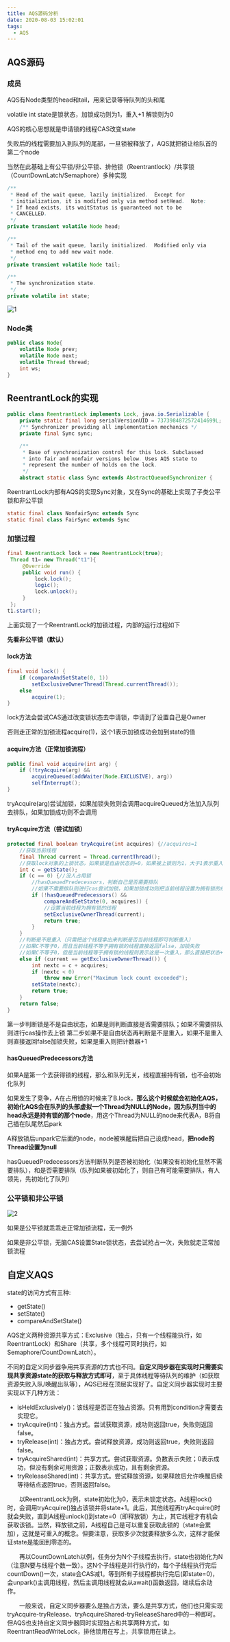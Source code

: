 ```yaml
---
title: AQS源码分析
date: 2020-08-03 15:02:01
tags:
  - AQS
---
```


## AQS源码

### 成员

AQS有Node类型的head和tail，用来记录等待队列的头和尾

volatile int state是锁状态，加锁成功则为1，重入+1 解锁则为0

AQS的核心思想就是申请锁的线程CAS改变state

失败后的线程需要加入到队列的尾部，一旦锁被释放了，AQS就把锁让给队首的第二个node

当然在此基础上有公平锁/非公平锁、排他锁（Reentrantlock）/共享锁（CountDownLatch/Semaphore）多种实现

<!--more-->

```java
/**
 * Head of the wait queue, lazily initialized.  Except for
 * initialization, it is modified only via method setHead.  Note:
 * If head exists, its waitStatus is guaranteed not to be
 * CANCELLED.
 */
private transient volatile Node head;

/**
 * Tail of the wait queue, lazily initialized.  Modified only via
 * method enq to add new wait node.
 */
private transient volatile Node tail;

/**
 * The synchronization state.
 */
private volatile int state;
```

![1](AQS源码分析/1.png)

### Node类

```java
public class Node{
    volatile Node prev;
    volatile Node next;
    volatile Thread thread;
    int ws;
}
```

## ReentrantLock的实现

```java
public class ReentrantLock implements Lock, java.io.Serializable {
    private static final long serialVersionUID = 7373984872572414699L;
    /** Synchronizer providing all implementation mechanics */
    private final Sync sync;

    /**
     * Base of synchronization control for this lock. Subclassed
     * into fair and nonfair versions below. Uses AQS state to
     * represent the number of holds on the lock.
     */
    abstract static class Sync extends AbstractQueuedSynchronizer {
```

ReentrantLock内部有AQS的实现Sync对象，又在Sync的基础上实现了子类公平锁和非公平锁

```java
static final class NonfairSync extends Sync
static final class FairSync extends Sync
```

### 加锁过程

```java
final ReentrantLock lock = new ReentrantLock(true);
 Thread t1= new Thread("t1"){
     @Override
     public void run() {
         lock.lock();
         logic();
         lock.unlock();
     }
 };
t1.start();
```

上面实现了一个ReentrantLock的加锁过程，内部的运行过程如下

**先看非公平锁（默认）**

#### lock方法

```java
final void lock() {
    if (compareAndSetState(0, 1))
        setExclusiveOwnerThread(Thread.currentThread());
    else
        acquire(1);
}
```

lock方法会尝试CAS通过改变锁状态去申请锁，申请到了设置自己是Owner

否则走正常的加锁流程acquire(1)，这个1表示加锁成功会加到state的值

#### acquire方法（正常加锁流程）

```java
public final void acquire(int arg) {
    if (!tryAcquire(arg) &&
        acquireQueued(addWaiter(Node.EXCLUSIVE), arg))
        selfInterrupt();
}
```

tryAcquire(arg)尝试加锁，如果加锁失败则会调用acquireQueued方法加入队列去排队，如果加锁成功则不会调用

#### tryAcquire方法（尝试加锁）

```java
protected final boolean tryAcquire(int acquires) {//acquires=1
    //获取当前线程
    final Thread current = Thread.currentThread();
    //获取lock对象的上锁状态，如果锁是自由状态则=0，如果被上锁则为1，大于1表示重入
    int c = getState();
    if (c == 0) {//没人占用锁
        //hasQueuedPredecessors，判断自己是否需要排队
        //如果不需要排队则进行cas尝试加锁，如果加锁成功则把当前线程设置为拥有锁的线程返回true
        if (!hasQueuedPredecessors() &&
            compareAndSetState(0, acquires)) {
            //设置当前线程为拥有锁的线程
            setExclusiveOwnerThread(current);
            return true;
        }
    }
    //判断是不是重入（只需把这个线程拿出来判断是否当前线程即可判断重入）    
    //如果C不等于0，而且当前线程不等于拥有锁的线程直接返回false，加锁失败
    //如果C不等于0，但是当前线程等于拥有锁的线程则表示这是一次重入，那么直接把状态+1表示重入次数+1
    else if (current == getExclusiveOwnerThread()) {
        int nextc = c + acquires;
        if (nextc < 0)
            throw new Error("Maximum lock count exceeded");
        setState(nextc);
        return true;
    }
    return false;
}
```

第一步判断锁是不是自由状态，如果是则判断直接是否需要排队；如果不需要排队则进行cas操作去上锁
第二步如果不是自由状态再判断是不是重入，如果不是重入则直接返回false加锁失败，如果是重入则把计数器+1

#### hasQueuedPredecessors方法

如果A是第一个去获得锁的线程，那么和队列无关，线程直接持有锁，也不会初始化队列

如果发生了竞争，A在占用锁的时候来了B.lock，**那么这个时候就会初始化AQS，初始化AQS会在队列的头部虚拟一个Thread为NULL的Node，因为队列当中的head永远是持有锁的那个node**，用这个Thread为NULL的node来代表A，B将自己插在队尾然后park

A释放锁后unpark它后面的node，node被唤醒后把自己设成head，**把node的Thread设置为null**



hasQueuedPredecessors方法判断队列是否被初始化（如果没有初始化显然不需要排队），和是否需要排队（队列如果被初始化了，则自己有可能需要排队，有人领先，先初始化了队列）

### 公平锁和非公平锁

![2](AQS源码分析/2.png)

如果是公平锁就乖乖走正常加锁流程，无一例外

如果是非公平锁，无脑CAS设置State锁状态，去尝试抢占一次，失败就走正常加锁流程

## 自定义AQS

state的访问方式有三种:

- getState()
- setState()
- compareAndSetState()

AQS定义两种资源共享方式：Exclusive（独占，只有一个线程能执行，如ReentrantLock）和Share（共享，多个线程可同时执行，如Semaphore/CountDownLatch）。

不同的自定义同步器争用共享资源的方式也不同。**自定义同步器在实现时只需要实现共享资源state的获取与释放方式即可**，至于具体线程等待队列的维护（如获取资源失败入队/唤醒出队等），AQS已经在顶层实现好了。自定义同步器实现时主要实现以下几种方法：

- isHeldExclusively()：该线程是否正在独占资源。只有用到condition才需要去实现它。
- tryAcquire(int)：独占方式。尝试获取资源，成功则返回true，失败则返回false。
- tryRelease(int)：独占方式。尝试释放资源，成功则返回true，失败则返回false。
- tryAcquireShared(int)：共享方式。尝试获取资源。负数表示失败；0表示成功，但没有剩余可用资源；正数表示成功，且有剩余资源。
- tryReleaseShared(int)：共享方式。尝试释放资源，如果释放后允许唤醒后续等待结点返回true，否则返回false。

　　以ReentrantLock为例，state初始化为0，表示未锁定状态。A线程lock()时，会调用tryAcquire()独占该锁并将state+1。此后，其他线程再tryAcquire()时就会失败，直到A线程unlock()到state=0（即释放锁）为止，其它线程才有机会获取该锁。当然，释放锁之前，A线程自己是可以重复获取此锁的（state会累加），这就是可重入的概念。但要注意，获取多少次就要释放多么次，这样才能保证state是能回到零态的。

　　再以CountDownLatch以例，任务分为N个子线程去执行，state也初始化为N（注意N要与线程个数一致）。这N个子线程是并行执行的，每个子线程执行完后countDown()一次，state会CAS减1。等到所有子线程都执行完后(即state=0)，会unpark()主调用线程，然后主调用线程就会从await()函数返回，继续后余动作。

　　一般来说，自定义同步器要么是独占方法，要么是共享方式，他们也只需实现tryAcquire-tryRelease、tryAcquireShared-tryReleaseShared中的一种即可。但AQS也支持自定义同步器同时实现独占和共享两种方式，如ReentrantReadWriteLock，排他锁用在写上，共享锁用在读上。